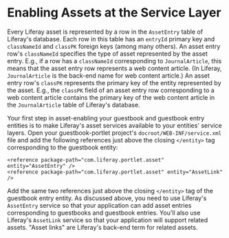 # Enabling Assets at the Service Layer [](id=enabling-assets-at-the-service-layer)

Every Liferay asset is represented by a row in the `AssetEntry` table of
Liferay's database. Each row in this table has an `entryId` primary key and
`classNameId` and `classPK` foreign keys (among many others). An asset entry
row's `classNameId` specifies the type of asset represented by the asset entry.
E.g., if a row has a `classNameId` corresponding to `JournalArticle`, this means
that the asset entry row represents a web content article. (In Liferay,
`JournalArticle` is the back-end name for web content article.) An asset entry
row's `classPK` represents the primary key of the entity represented by the
asset. E.g., the `classPK` field of an asset entry row corresponding to a web
content article contains the primary key of the web content article in the
`JournalArticle` table of Liferay's database.

Your first step in asset-enabling your guestbook and guestbook entry entities is
to make Liferay's asset services available to your entities' service layers.
Open your guestbook-portlet project's `docroot/WEB-INF/service.xml` file and add
the following references just above the closing `</entity>` tag corresponding to
the guestbook entity:

    <reference package-path="com.liferay.portlet.asset" entity="AssetEntry" />
    <reference package-path="com.liferay.portlet.asset" entity="AssetLink" />

Add the same two references just above the closing `</entity>` tag of the
guestbook entry entity. As discussed above, you need to use Liferay's
`AssetEntry` service so that your application can add asset entries
corresponding to guestbooks and guestbook entries. You'll also use Liferay's
`AssetLink` service so that your application will support related assets.
"Asset links" are Liferay's back-end term for related assets.